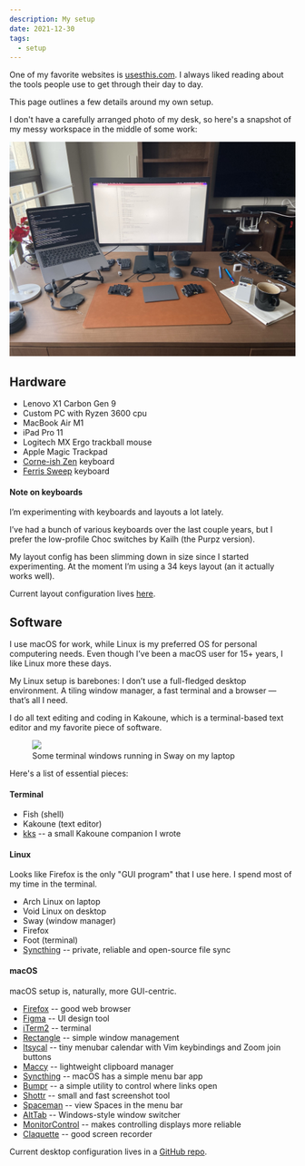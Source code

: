 ```yaml
---
description: My setup
date: 2021-12-30
tags:
  - setup
---
```


One of my favorite websites is [usesthis.com](https://usesthis.com/). I always
liked reading about the tools people use to get through their day to day.

This page outlines a few details around my own setup.

I don't have a carefully arranged photo of my desk, so here's a snapshot of my
messy workspace in the middle of some work:

![desk](img/desk.jpg)

## Hardware

- Lenovo X1 Carbon Gen 9
- Custom PC with Ryzen 3600 cpu
- MacBook Air M1
- iPad Pro 11
- Logitech MX Ergo trackball mouse
- Apple Magic Trackpad
- [Corne-ish Zen][corneish] keyboard
- [Ferris Sweep][sweep] keyboard

[corneish]: https://lowprokb.ca/products/corne-ish-zen-2
[sweep]: https://github.com/davidphilipbarr/Sweep

#### Note on keyboards

I’m experimenting with keyboards and layouts a lot lately.

I’ve had a bunch of various keyboards over the last couple years, but I prefer
the low-profile Choc switches by Kailh (the Purpz version).

My layout config has been slimming down in size since I started experimenting.
At the moment I’m using a 34 keys layout (an it actually works well).

Current layout configuration lives [here](https://github.com/kkga/zmk-config).

## Software

I use macOS for work, while Linux is my preferred OS for personal computering
needs. Even though I’ve been a macOS user for 15+ years, I like Linux more these
days.

My Linux setup is barebones: I don’t use a full-fledged desktop environment. A
tiling window manager, a fast terminal and a browser — that’s all I need.

I do all text editing and coding in Kakoune, which is a terminal-based text
editor and my favorite piece of software.

<figure class="full-bleed">
  <a href="https://raw.githubusercontent.com/kkga/config/master/.local/share/desktop.png">
    <img src="https://raw.githubusercontent.com/kkga/config/master/.local/share/desktop.png" />
  </a>
  <figcaption>Some terminal windows running in Sway on my laptop</figcaption>
</figure>

Here's a list of essential pieces:

#### Terminal

- Fish (shell)
- Kakoune (text editor)
- [kks](projects/kks.md) -- a small Kakoune companion I wrote

#### Linux

Looks like Firefox is the only "GUI program" that I use here. I spend most of my
time in the terminal.

- Arch Linux on laptop
- Void Linux on desktop
- Sway (window manager)
- Firefox
- Foot (terminal)
- [Syncthing](https://syncthing.net/) -- private, reliable and open-source file
  sync

#### macOS

macOS setup is, naturally, more GUI-centric.

- [Firefox](https://www.mozilla.org/en-US/firefox/new/) -- good web browser
- [Figma](https://figma.com/) -- UI design tool
- [iTerm2](https://iterm2.com/) -- terminal
- [Rectangle](https://github.com/rxhanson/Rectangle) -- simple window management
- [Itsycal](https://www.mowglii.com/itsycal/) -- tiny menubar calendar with Vim
  keybindings and Zoom join buttons
- [Maccy](https://maccy.app/) -- lightweight clipboard manager
- [Syncthing](https://syncthing.net/) -- macOS has a simple menu bar app
- [Bumpr](https://www.getbumpr.com) -- a simple utility to control where links
  open
- [Shottr](https://shottr.cc/) -- small and fast screenshot tool
- [Spaceman](https://github.com/Jaysce/Spaceman) -- view Spaces in the menu bar
- [AltTab](https://github.com/lwouis/alt-tab-macos) -- Windows-style window
  switcher
- [MonitorControl](https://github.com/MonitorControl/MonitorControl) -- makes
  controlling displays more reliable
- [Claquette](https://www.peakstep.com/claquette/) -- good screen recorder

Current desktop configuration lives in a
[GitHub repo](https://github.com/kkga/config).
